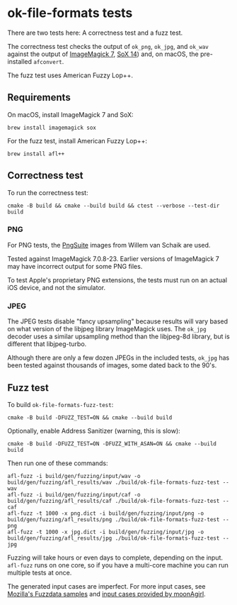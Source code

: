# ok-file-formats tests

There are two tests here: A correctness test and a fuzz test.

The correctness test checks the output of `ok_png`, `ok_jpg`, and `ok_wav` against the output of
[ImageMagick 7](https://www.imagemagick.org/), [SoX 14](http://sox.sourceforge.net/)) and, on macOS,
the pre-installed `afconvert`.

The fuzz test uses American Fuzzy Lop++.

## Requirements

On macOS, install ImageMagick 7 and SoX:

    brew install imagemagick sox

For the fuzz test, install American Fuzzy Lop++:

    brew install afl++

## Correctness test

To run the correctness test:

    cmake -B build && cmake --build build && ctest --verbose --test-dir build

### PNG

For PNG tests, the [PngSuite](http://www.schaik.com/pngsuite/pngsuite.html) images from Willem van
Schaik are used.

Tested against ImageMagick 7.0.8-23. Earlier versions of ImageMagick 7 may have incorrect output for
some PNG files.

To test Apple's proprietary PNG extensions, the tests must run on an actual iOS device, and not the
simulator.

### JPEG

The JPEG tests disable "fancy upsampling" because results will vary based on what version of the
libjpeg library ImageMagick uses. The `ok_jpg` decoder uses a similar upsampling method than the
libjpeg-8d library, but is different that libjpeg-turbo.

Although there are only a few dozen JPEGs in the included tests, `ok_jpg` has been tested against
thousands of images, some dated back to the 90's.

## Fuzz test

To build `ok-file-formats-fuzz-test`:

    cmake -B build -DFUZZ_TEST=ON && cmake --build build

Optionally, enable Address Sanitizer (warning, this is slow):

    cmake -B build -DFUZZ_TEST=ON -DFUZZ_WITH_ASAN=ON && cmake --build build

Then run one of these commands:

    afl-fuzz -i build/gen/fuzzing/input/wav -o build/gen/fuzzing/afl_results/wav ./build/ok-file-formats-fuzz-test --wav
    afl-fuzz -i build/gen/fuzzing/input/caf -o build/gen/fuzzing/afl_results/caf ./build/ok-file-formats-fuzz-test --caf
    afl-fuzz -t 1000 -x png.dict -i build/gen/fuzzing/input/png -o build/gen/fuzzing/afl_results/png ./build/ok-file-formats-fuzz-test --png
    afl-fuzz -t 1000 -x jpg.dict -i build/gen/fuzzing/input/jpg -o build/gen/fuzzing/afl_results/jpg ./build/ok-file-formats-fuzz-test --jpg

Fuzzing will take hours or even days to complete, depending on the input. `afl-fuzz` runs on one
core, so if you have a multi-core machine you can run multiple tests at once.

The generated input cases are imperfect. For more input cases, see
[Mozilla's Fuzzdata samples](https://github.com/MozillaSecurity/fuzzdata/tree/master/samples) and
[input cases provided by moonAgirl](https://github.com/moonAgirl/Bugs/tree/master/ok-file-formats).
